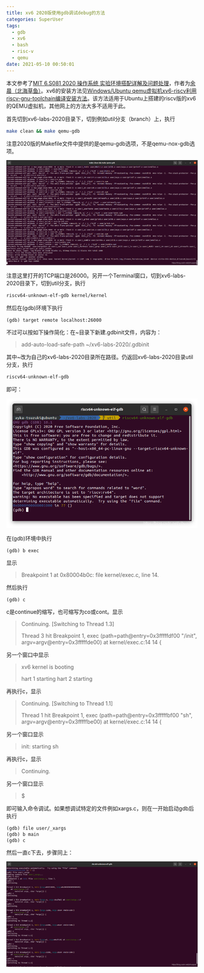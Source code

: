 ```yaml
---
title: xv6 2020版使用gdb调试debug的方法
categories: SuperUser
tags:
  - gdb
  - xv6
  - bash
  - risc-v
  - qemu
date: 2021-05-10 00:50:01
---
```


本文参考了[MIT 6.S081 2020 操作系统 实验环境搭配详解及问题处理](https://zhuanlan.zhihu.com/p/331492444)，作者为[余晨（北海草鱼）](https://www.zhihu.com/people/bodylangeuages)。xv6的安装方法见[Windows/Ubuntu qemu虚拟机xv6-riscv利用riscv-gnu-toolchain编译安装方法](https://blog.csdn.net/yihuajack/article/details/113347306)。该方法适用于Ubuntu上搭建的riscv版的xv6的QEMU虚拟机，其他网上的方法大多不适用于此。

首先切到xv6-labs-2020目录下，切到例如util分支（branch）上，执行

```bash
make clean && make qemu-gdb
```

注意2020版的Makefile文件中提供的是qemu-gdb选项，不是qemu-nox-gdb选项。

![img](2021-05/20210510002055928.png)

注意这里打开的TCP端口是26000。另开一个Terminal窗口，切到xv6-labs-2020目录下，切到util分支，执行

```bash
riscv64-unknown-elf-gdb kernel/kernel
```

然后在(gdb)环境下执行

```
(gdb) target remote localhost:26000
```

不过可以按如下操作简化：在~目录下新建.gdbinit文件，内容为：

> add-auto-load-safe-path ~/xv6-labs-2020/.gdbinit

其中~改为自己的xv6-labs-2020目录所在路径。仍返回xv6-labs-2020目录util分支，执行

```bash
riscv64-unknown-elf-gdb
```

即可：

![img](2021-05/20210510003210583.png)

在(gdb)环境中执行

```
(gdb) b exec
```

显示

> Breakpoint 1 at 0x80004b0c: file kernel/exec.c, line 14.

然后执行

```
(gdb) c
```

c是continue的缩写，也可缩写为co或cont。显示

> Continuing.
> [Switching to Thread 1.3]
>
> Thread 3 hit Breakpoint 1, exec (path=path@entry=0x3fffffdf00 "/init", 
>     argv=argv@entry=0x3fffffde00) at kernel/exec.c:14
> 14    {

另一个窗口中显示

> xv6 kernel is booting
>
> hart 1 starting
> hart 2 starting

再执行c，显示

> Continuing.
> [Switching to Thread 1.1]
>
> Thread 1 hit Breakpoint 1, exec (path=path@entry=0x3fffffbf00 "sh", 
>     argv=argv@entry=0x3fffffbe00) at kernel/exec.c:14
> 14    {

另一个窗口显示

> init: starting sh

再执行c，显示

> Continuing.

另一个窗口显示

> $

即可输入命令调试。如果想调试特定的文件例如xargs.c，则在一开始启动gdb后执行

```
(gdb) file user/_xargs
(gdb) b main
(gdb) c
```

然后一直c下去，步骤同上：

![img](2021-05/20210510011651278.png)
